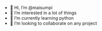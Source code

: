 - 👋 Hi, I’m @maisumpi
- 👀 I’m interested in a lot of things
- 🌱 I’m currently learning python
- 💞️ I’m looking to collaborate on any project
  
<!---
maisumpi/maisumpi is a ✨ special ✨ repository because its `README.md` (this file) appears on your GitHub profile.
You can click the Preview link to take a look at your changes.
--->
